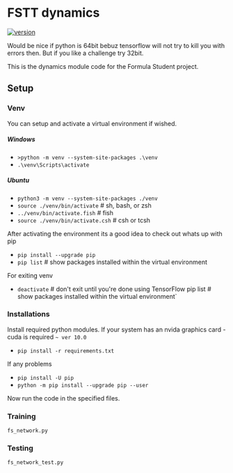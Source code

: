 # FSTT dynamics

[![version](https://img.shields.io/badge/python(64bit)_version-3.7.0-green.svg)](https://semver.org)

Would be nice if python is 64bit bebuz tensorflow will not try to kill you with errors then.
But if you like a challenge try 32bit.

This is the dynamics module code for the Formula Student project. 

## Setup
### Venv
You can setup and activate a virtual environment if wished.
##### Windows
* `>python -m venv --system-site-packages .\venv`
* `.\venv\Scripts\activate`
##### Ubuntu 
* `python3 -m venv --system-site-packages ./venv`
* `source ./venv/bin/activate`  # sh, bash, or zsh
* `../venv/bin/activate.fish`  # fish
* `source ./venv/bin/activate.csh`  # csh or tcsh

After activating the environment its a good idea to check out whats up with pip
* `pip install --upgrade pip`
* `pip list`  # show packages installed within the virtual environment

For exiting venv
* `deactivate`  # don't exit until you're done using TensorFlow
pip list  # show packages installed within the virtual environment`

### Installations
Install required python modules. If your system has an nvida graphics card - cuda is required `~ ver 10.0`
* `pip install -r requirements.txt`

If any problems
* `pip install -U pip`
* `python -m pip install --upgrade pip --user`
        
Now run the code in the specified files.

### Training
`fs_network.py`


### Testing
`fs_network_test.py`